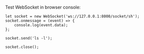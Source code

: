 
Test WebSocket in browser console:
```
let socket = new WebSocket('ws://127.0.0.1:8000/socket/sh');
socket.onmessage = (event) => {
    console.log(event.data);
};

socket.send('ls -l');

socket.close();
```